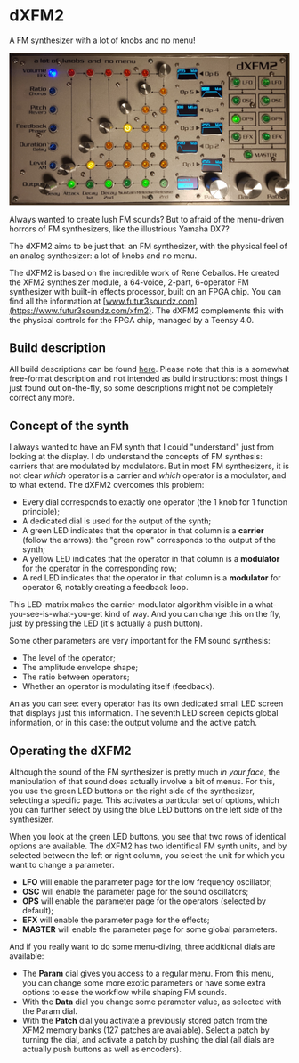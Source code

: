 # dXFM2

A FM synthesizer with a lot of knobs and no menu!

![](media/OPS-Volume.png)

Always wanted to create lush FM sounds? But to afraid of the menu-driven horrors of FM synthesizers, like the illustrious Yamaha DX7?

The dXFM2 aims to be just that: an FM synthesizer, with the physical feel of an analog synthesizer: a lot of knobs and no menu.

The dXFM2 is based on the incredible work of René Ceballos. He created the XFM2 synthesizer module, a 64-voice, 2-part, 6-operator FM synthesizer with built-in effects processor, built on an FPGA chip. You can find all the information at [www.futur3soundz.com](https://www.futur3soundz.com/xfm2). The dXFM2 complements this with the physical controls for the FPGA chip, managed by a Teensy 4.0.

## Build description

All build descriptions can be found [here](BUILD.md). Please note that this is a somewhat free-format description and not intended as build instructions: most things I just found out on-the-fly, so some descriptions might not be completely correct any more.

## Concept of the synth

I always wanted to have an FM synth that I could "understand" just from looking at the display. I do understand the concepts of FM synthesis: carriers that are modulated by modulators. But in most FM synthesizers, it is not clear *which* operator is a carrier and *which* operator is a modulator, and to what extend. The dXFM2 overcomes this problem:

- Every dial corresponds to exactly one operator (the 1 knob for 1 function principle);
- A dedicated dial is used for the output of the synth;
- A green LED indicates that the operator in that column is a **carrier** (follow the arrows): the "green row" corresponds to the output of the synth;
- A yellow LED indicates that the operator in that column is a **modulator** for the operator in the corresponding row;
- A red LED indicates that the operator in that column is a **modulator** for operator 6, notably creating a feedback loop.

This LED-matrix makes the carrier-modulator algorithm visible in a what-you-see-is-what-you-get kind of way. And you can change this on the fly, just by pressing the LED (it's actually a push button).

Some other parameters are very important for the FM sound synthesis:
- The level of the operator;
- The amplitude envelope shape;
- The ratio between operators;
- Whether an operator is modulating itself (feedback).

An as you can see: every operator has its own dedicated small LED screen that displays just this information. The seventh LED screen depicts global information, or in this case: the output volume and the active patch.

## Operating the dXFM2
Although the sound of the FM synthesizer is pretty much *in your face*, the manipulation of that sound does actually involve a bit of menus. For this, you use the green LED buttons on the right side of the synthesizer, selecting a specific page. This activates a particular set of options, which you can further select by using the blue LED buttons on the left side of the synthesizer.

When you look at the green LED buttons, you see that two rows of identical options are available. The dXFM2 has two identifical FM synth units, and by selected between the left or right column, you select the unit for which you want to change a parameter.

- **LFO** will enable the parameter page for the low frequency oscillator;
- **OSC** will enable the parameter page for the sound oscillators;
- **OPS** will enable the parameter page for the operators (selected by default);
- **EFX** will enable the parameter page for the effects;
- **MASTER** will enable the parameter page for some global parameters.

And if you really want to do some menu-diving, three additional dials are available:
- The **Param** dial gives you access to a regular menu. From this menu, you can change some more exotic parameters or have some extra options to ease the workflow while shaping FM sounds.
- With the **Data** dial you change some parameter value, as selected with the Param dial.
- With the **Patch** dial you activate a previously stored patch from the XFM2 memory banks (127 patches are available). Select a patch by turning the dial, and activate a patch by pushing the dial (all dials are actually push buttons as well as encoders).
